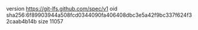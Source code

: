 version https://git-lfs.github.com/spec/v1
oid sha256:6f89903944a508fcd0344090fa406408dbc3e5a42f9bc337f624f32caab4b14b
size 11057
